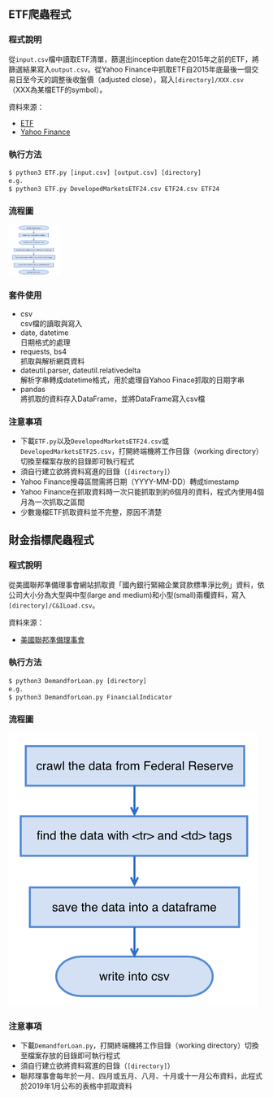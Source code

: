 ## ETF爬蟲程式

### 程式說明
從`input.csv`檔中讀取ETF清單，篩選出inception date在2015年之前的ETF，將篩選結果寫入`output.csv`。從Yahoo Finance中抓取ETF自2015年底最後一個交易日至今天的調整後收盤價（adjusted close），寫入`[directory]/XXX.csv`（XXX為某檔ETF的symbol）。

資料來源：
- [ETF](https://etfdb.com)
- [Yahoo Finance](https://www.federalreserve.gov/data/sloos.htm)

### 執行方法
```
$ python3 ETF.py [input.csv] [output.csv] [directory]
e.g.
$ python3 ETF.py DevelopedMarketsETF24.csv ETF24.csv ETF24
```

### 流程圖
<img src="https://github.com/HY-Wong/Image/blob/master/flowchart1.png" width="100" height="100">

### 套件使用
- csv\
csv檔的讀取與寫入
- date, datetime\
日期格式的處理
- requests, bs4\
抓取與解析網頁資料
- dateutil.parser, dateutil.relativedelta\
解析字串轉成datetime格式，用於處理自Yahoo Finace抓取的日期字串
- pandas\
將抓取的資料存入DataFrame，並將DataFrame寫入csv檔

### 注意事項
- 下載`ETF.py`以及`DevelopedMarketsETF24.csv`或`DevelopedMarketsETF25.csv`，打開終端機將工作目錄（working directory）切換至檔案存放的目錄即可執行程式
- 須自行建立欲將資料寫進的目錄（`[directory]`）
- Yahoo Finance搜尋區間需將日期（YYYY-MM-DD）轉成timestamp
- Yahoo Finance在抓取資料時一次只能抓取到約6個月的資料，程式內使用4個月為一次抓取之區間
- 少數幾檔ETF抓取資料並不完整，原因不清楚

## 財金指標爬蟲程式

### 程式說明
從美國聯邦準備理事會網站抓取資「國內銀行緊縮企業貸款標準淨比例」資料，依公司大小分為大型與中型(large and medium)和小型(small)兩欄資料，寫入`[directory]/C&ILoad.csv`。

資料來源：
- [美國聯邦準備理事會](https://www.federalreserve.gov/data/sloos.htm)


### 執行方法
```
$ python3 DemandforLoan.py [directory]
e.g.
$ python3 DemandforLoan.py FinancialIndicator
```

### 流程圖
![](https://github.com/HY-Wong/Image/blob/master/flowchart2.png)
### 注意事項
- 下載`DemandforLoan.py`，打開終端機將工作目錄（working directory）切換至檔案存放的目錄即可執行程式
- 須自行建立欲將資料寫進的目錄（`[directory]`）
- 聯邦理事會每年於一月、四月或五月、八月、十月或十一月公布資料，此程式於2019年1月公布的表格中抓取資料
